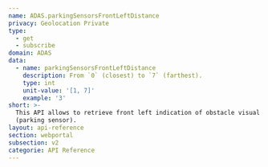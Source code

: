 ```yaml
---
name: ADAS.parkingSensorsFrontLeftDistance
privacy: Geolocation Private
type:
  - get
  - subscribe
domain: ADAS
data:
  - name: parkingSensorsFrontLeftDistance
    description: From `0` (closest) to `7` (farthest).
    type: int
    unit-value: '[1, 7]'
    example: '3'
short: >-
  This API allows to retrieve front left indication of obstacle visual distance
  (parking sensor).
layout: api-reference
section: webportal
subsection: v2
categorie: API Reference
---
```


